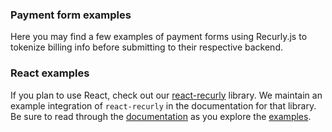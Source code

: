 ### Payment form examples

Here you may find a few examples of payment forms using Recurly.js to tokenize
billing info before submitting to their respective backend.

### React examples

If you plan to use React, check out our [react-recurly][react-recurly-repo] library. We maintain
an example integration of `react-recurly` in the documentation for that library. Be sure to read
through the [documentation][react-recurly-docs] as you explore the [examples][react-recurly-demo].

[react-recurly-repo]: https://github.com/recurly/react-recurly
[react-recurly-docs]: https://recurly.github.io/react-recurly
[react-recurly-demo]: https://recurly.github.io/react-recurly/?path=/docs/introduction-interactive-demo--page

